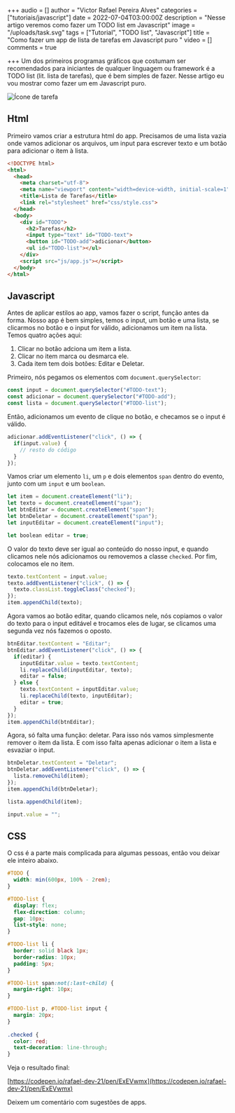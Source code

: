 +++
audio = []
author = "Victor Rafael Pereira Alves"
categories = ["tutoriais/javascript"]
date = 2022-07-04T03:00:00Z
description = "Nesse artigo veremos como fazer um TODO list em Javascript"
image = "/uploads/task.svg"
tags = ["Tutorial", "TODO list", "Javascript"]
title = "Como fazer um app de lista de tarefas em Javascript puro "
video = []
comments = true

+++
Um dos primeiros programas gráficos que costumam ser recomendados para iniciantes de qualquer linguagem ou framework é a TODO list (lit. lista de tarefas), que é bem simples de fazer. Nesse artigo eu vou mostrar como fazer um em Javascript puro.

![Ícone de tarefa](/uploads/task.svg "Vamos lá")

## Html

Primeiro vamos criar a estrutura html do app. Precisamos de uma lista vazia onde vamos adicionar os arquivos, um input para escrever texto e um botão para adicionar o item à lista.

```html
<!DOCTYPE html>
<html>
  <head>
    <meta charset="utf-8">
    <meta name="viewport" content="width=device-width, initial-scale=1">
    <title>Lista de Tarefas</title>
    <link rel="stylesheet" href="css/style.css">
  </head>
  <body>
    <div id="TODO">
      <h2>Tarefas</h2>
      <input type="text" id="TODO-text">
      <button id="TODO-add">adicionar</button>
      <ul id="TODO-list"></ul>
    </div>
    <script src="js/app.js"></script>
  </body>
</html>
```

## Javascript

Antes de aplicar estilos ao app, vamos fazer o script, função antes da forma. Nosso app é bem simples, temos o input, um botão e uma lista, se clicarmos no botão e o input for válido, adicionamos um item na lista. Temos quatro ações aqui:

1. Clicar no botão adciona um item a lista.
2. Clicar no item marca ou desmarca ele.
3. Cada item tem dois botões: Editar e Deletar.

Primeiro, nós pegamos os elementos com `document.querySelector`:

```js
const input = document.querySelector("#TODO-text");
const adicionar = document.querySelector("#TODO-add");
const lista = document.querySelector("#TODO-list");
```

Então, adicionamos um evento de clique no botão, e checamos se o input é válido.

```js
adicionar.addEventListener("click", () => {
  if(input.value) {
    // resto do código
  }
});
```

Vamos criar um elemento `li`, um `p` e dois elementos `span` dentro do evento, junto com um `input` e um `boolean`.

```js
let item = document.createElement("li");
let texto = document.createElement("span");
let btnEditar = document.createElement("span");
let btnDeletar = document.createElement("span");
let inputEditar = document.createElement("input");

let boolean editar = true;
```

O valor do texto deve ser igual ao conteúdo do nosso input, e quando clicamos nele nós adicionamos ou removemos a classe `checked`. Por fim, colocamos ele no item.

```js
texto.textContent = input.value;
texto.addEventListener("click", () => {
  texto.classList.toggleClass("checked");
});
item.appendChild(texto);
```

Agora vamos ao botão editar, quando clicamos nele, nós copiamos o valor do texto para o input editável e trocamos eles de lugar, se clicamos uma segunda vez nós fazemos o oposto.

```js
btnEditar.textContent = "Editar";
btnEditar.addEventListener("click", () => {
  if(editar) {
    inputEditar.value = texto.textContent;
    li.replaceChild(inputEditar, texto);
    editar = false;
  } else {
    texto.textContent = inputEditar.value;
    li.replaceChild(texto, inputEditar);
    editar = true;
  }
});
item.appendChild(btnEditar);
```

Agora, só falta uma função: deletar. Para isso nós vamos simplesmente remover o item da lista. E com isso falta apenas adicionar o item a lista e esvaziar o input.

```js
btnDeletar.textContent = "Deletar";
btnDeletar.addEventListener("click", () => {
  lista.removeChild(item);
});
item.appendChild(btnDeletar);

lista.appendChild(item);

input.value = "";
```

## CSS

O css é a parte mais complicada para algumas pessoas, então vou deixar ele inteiro abaixo.

```css
#TODO {
  width: min(600px, 100% - 2rem);
}

#TODO-list {
  display: flex;
  flex-direction: column;
  gap: 10px;
  list-style: none;
}

#TODO-list li {
  border: solid black 1px;
  border-radius: 10px;
  padding: 5px;
}

#TODO-list span:not(:last-child) {
  margin-right: 10px;
}

#TODO-list p, #TODO-list input {
  margin: 20px;
}
  
.checked {
  color: red;
  text-decoration: line-through;
}
```

Veja o resultado final:

[https://codepen.io/rafael-dev-21/pen/ExEVwmx](https://codepen.io/rafael-dev-21/pen/ExEVwmx)

Deixem um comentário com sugestões de apps.
